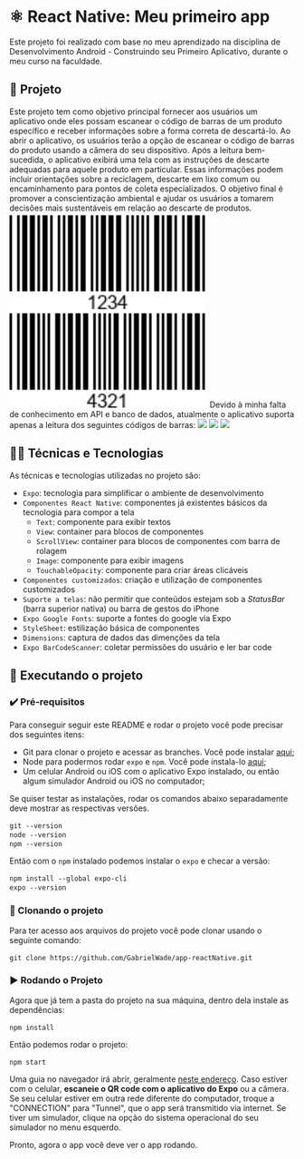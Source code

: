 # ⚛️ React Native: Meu primeiro app

Este projeto foi realizado com base no meu aprendizado na disciplina de Desenvolvimento Android - Construindo seu Primeiro Aplicativo, durante o meu curso na faculdade.

## 📱 Projeto

Este projeto tem como objetivo principal fornecer aos usuários um aplicativo onde eles possam escanear o código de barras de um produto específico e receber informações sobre a forma correta de descartá-lo. Ao abrir o aplicativo, os usuários terão a opção de escanear o código de barras do produto usando a câmera do seu dispositivo. Após a leitura bem-sucedida, o aplicativo exibirá uma tela com as instruções de descarte adequadas para aquele produto em particular. Essas informações podem incluir orientações sobre a reciclagem, descarte em lixo comum ou encaminhamento para pontos de coleta especializados. O objetivo final é promover a conscientização ambiental e ajudar os usuários a tomarem decisões mais sustentáveis em relação ao descarte de produtos.
<img src="./assets/barcode1.png" width="350" />
<img src="./assets/barcode2.png" width="350" />
Devido à minha falta de conhecimento em API e banco de dados, atualmente o aplicativo suporta apenas a leitura dos seguintes códigos de barras:
<img src="./assets/app1.png" width="350" />
<img src="./assets/app2.png" width="350" />
<img src="./assets/app3.png" width="350" />
## 🧑‍💻 Técnicas e Tecnologias

As técnicas e tecnologias utilizadas no projeto são:

- `Expo`: tecnologia para simplificar o ambiente de desenvolvimento
- `Componentes React Native`: componentes já existentes básicos da tecnologia para compor a tela
  - `Text`: componente para exibir textos
  - `View`: container para blocos de componentes
  - `ScrollView`: container para blocos de componentes com barra de rolagem
  - `Image`: componente para exibir imagens
  - `TouchableOpacity`: componente para criar áreas clicáveis
- `Componentes customizados`: criação e utilização de componentes customizados
- `Suporte a telas`: não permitir que conteúdos estejam sob a *StatusBar* (barra superior nativa) ou barra de gestos do iPhone
- `Expo Google Fonts`: suporte a fontes do google via Expo
- `StyleSheet`: estilização básica de componentes
- `Dimensions`: captura de dados das dimenções da tela
- `Expo BarCodeScanner`: coletar permissões do usuário e ler bar code

## 📲 Executando o projeto

### ✔️ Pré-requisitos

Para conseguir seguir este README e rodar o projeto você pode precisar dos seguintes itens:
- Git para clonar o projeto e acessar as branches. Você pode instalar [aqui](https://git-scm.com/downloads);
- Node para podermos rodar `expo` e `npm`. Você pode instala-lo [aqui](https://nodejs.org/en/);
- Um celular Android ou iOS com o aplicativo Expo instalado, ou então algum simulador Android ou iOS no computador;

Se quiser testar as instalações, rodar os comandos abaixo separadamente deve mostrar as respectivas versões.

```
git --version
node --version
npm --version
```

Então com o `npm` instalado podemos instalar o `expo` e checar a versão:
```
npm install --global expo-cli
expo --version
```

### 🐙 Clonando o projeto

Para ter acesso aos arquivos do projeto você pode clonar usando o seguinte comando:

```
git clone https://github.com/GabrielWade/app-reactNative.git
```

### ▶️ Rodando o Projeto

Agora que já tem a pasta do projeto na sua máquina, dentro dela instale as dependências:
```
npm install
```

Então podemos rodar o projeto:
```
npm start
```

Uma guia no navegador irá abrir, geralmente [neste endereço](http://localhost:19002/).
Caso estiver com o celular, **escaneie o QR code com o aplicativo do Expo** ou a câmera.
Se seu celular estiver em outra rede diferente do computador, troque a "CONNECTION" para "Tunnel", que o app será transmitido via internet.
Se tiver um simulador, clique na opção do sistema operacional do seu simulador no menu esquerdo.

Pronto, agora o app você deve ver o app rodando.
